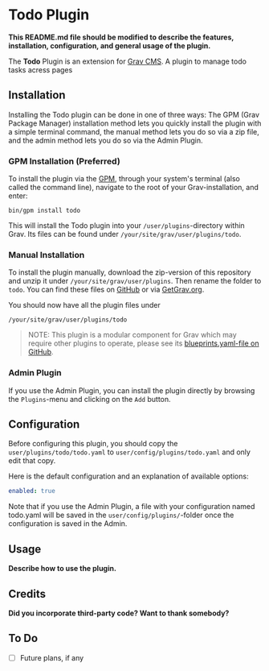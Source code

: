 # Todo Plugin

**This README.md file should be modified to describe the features, installation, configuration, and general usage of the plugin.**

The **Todo** Plugin is an extension for [Grav CMS](http://github.com/getgrav/grav). A plugin to manage todo tasks acress pages

## Installation

Installing the Todo plugin can be done in one of three ways: The GPM (Grav Package Manager) installation method lets you quickly install the plugin with a simple terminal command, the manual method lets you do so via a zip file, and the admin method lets you do so via the Admin Plugin.

### GPM Installation (Preferred)

To install the plugin via the [GPM](http://learn.getgrav.org/advanced/grav-gpm), through your system's terminal (also called the command line), navigate to the root of your Grav-installation, and enter:

    bin/gpm install todo

This will install the Todo plugin into your `/user/plugins`-directory within Grav. Its files can be found under `/your/site/grav/user/plugins/todo`.

### Manual Installation

To install the plugin manually, download the zip-version of this repository and unzip it under `/your/site/grav/user/plugins`. Then rename the folder to `todo`. You can find these files on [GitHub](https://github.com/nico-hood/grav-plugin-todo) or via [GetGrav.org](http://getgrav.org/downloads/plugins#extras).

You should now have all the plugin files under

    /your/site/grav/user/plugins/todo
	
> NOTE: This plugin is a modular component for Grav which may require other plugins to operate, please see its [blueprints.yaml-file on GitHub](https://github.com/nico-hood/grav-plugin-todo/blob/master/blueprints.yaml).

### Admin Plugin

If you use the Admin Plugin, you can install the plugin directly by browsing the `Plugins`-menu and clicking on the `Add` button.

## Configuration

Before configuring this plugin, you should copy the `user/plugins/todo/todo.yaml` to `user/config/plugins/todo.yaml` and only edit that copy.

Here is the default configuration and an explanation of available options:

```yaml
enabled: true
```

Note that if you use the Admin Plugin, a file with your configuration named todo.yaml will be saved in the `user/config/plugins/`-folder once the configuration is saved in the Admin.

## Usage

**Describe how to use the plugin.**

## Credits

**Did you incorporate third-party code? Want to thank somebody?**

## To Do

- [ ] Future plans, if any

